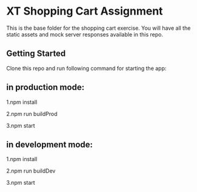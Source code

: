 # XT Shopping Cart Assignment

This is the base folder for the shopping cart exercise. You will have all the static assets and mock server responses available in this repo.

## Getting Started

Clone this repo and run following command for starting the app:

## in production mode:

1.npm install

2.npm run buildProd

3.npm start

## in development mode:

1.npm install

2.npm run buildDev

3.npm start





